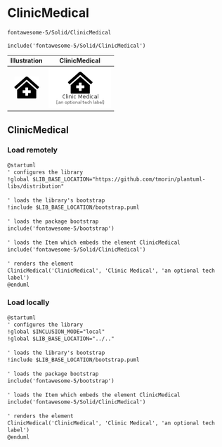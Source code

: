 # ClinicMedical


```text
fontawesome-5/Solid/ClinicMedical
```

```text
include('fontawesome-5/Solid/ClinicMedical')
```



| Illustration | ClinicMedical |
| :---: | :---: |
| ![illustration for Illustration](../../fontawesome-5/Solid/ClinicMedical.png) | ![illustration for ClinicMedical](../../fontawesome-5/Solid/ClinicMedical.Local.png) |




## ClinicMedical

### Load remotely
```plantuml
@startuml
' configures the library
!global $LIB_BASE_LOCATION="https://github.com/tmorin/plantuml-libs/distribution"

' loads the library's bootstrap
!include $LIB_BASE_LOCATION/bootstrap.puml

' loads the package bootstrap
include('fontawesome-5/bootstrap')

' loads the Item which embeds the element ClinicMedical
include('fontawesome-5/Solid/ClinicMedical')

' renders the element
ClinicMedical('ClinicMedical', 'Clinic Medical', 'an optional tech label')
@enduml
```

### Load locally
```plantuml
@startuml
' configures the library
!global $INCLUSION_MODE="local"
!global $LIB_BASE_LOCATION="../.."

' loads the library's bootstrap
!include $LIB_BASE_LOCATION/bootstrap.puml

' loads the package bootstrap
include('fontawesome-5/bootstrap')

' loads the Item which embeds the element ClinicMedical
include('fontawesome-5/Solid/ClinicMedical')

' renders the element
ClinicMedical('ClinicMedical', 'Clinic Medical', 'an optional tech label')
@enduml
```

